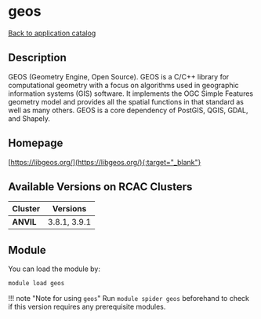 # geos

[Back to application catalog](../app_catalog.md)

## Description

GEOS (Geometry Engine, Open Source). GEOS is a C/C++ library for computational geometry with a focus on algorithms used in geographic information systems (GIS) software. It implements the OGC Simple Features geometry model and provides all the spatial functions in that standard as well as many others. GEOS is a core dependency of PostGIS, QGIS, GDAL, and Shapely.

## Homepage

[https://libgeos.org/](https://libgeos.org/){:target="_blank"}

## Available Versions on RCAC Clusters

|Cluster|Versions|
|---|---|
**ANVIL**|3.8.1, 3.9.1

## Module

You can load the module by:

```bash
module load geos
```

!!! note "Note for using `geos`"
    Run `module spider geos` beforehand to check if this version requires any prerequisite modules.
